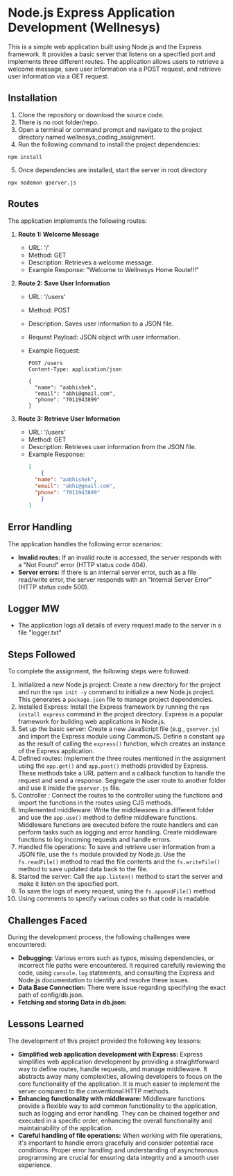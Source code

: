 #  Node.js Express Application Development (Wellnesys)

This is a simple web application built using Node.js and the Express framework. It provides a basic server that listens on a specified port and implements three different routes. The application allows users to retrieve a welcome message, save user information via a POST request, and retrieve user information via a GET request.

## Installation

1. Clone the repository or download the source code.
2. There is no root folder/repo.
3. Open a terminal or command prompt and navigate to the project directory named wellnesys_coding_assignment.
4. Run the following command to install the project dependencies:

```shell
npm install
```
5. Once dependencies are installed, start the server in root directory
```shell
npx nodemon gserver.js
```

## Routes

The application implements the following routes:

1. **Route 1: Welcome Message**

   - URL: '/'
   - Method: GET
   - Description: Retrieves a welcome message.
   - Example Response: "Welcome to Wellnesys Home Route!!!"

2. **Route 2: Save User Information**

   - URL: '/users'
   - Method: POST
   - Description: Saves user information to a JSON file.
   - Request Payload: JSON object with user information.
   - Example Request:

     ```http
     POST /users
     Content-Type: application/json

     {
       "name": "aabhishek",
       "email": "abhi@gmail.com",
       "phone": "7011943899"
     }
     ```

3. **Route 3: Retrieve User Information**

   - URL: '/users'
   - Method: GET
   - Description: Retrieves user information from the JSON file.
   - Example Response:
     ```json
     [
         {
       "name": "aabhishek",
       "email": "abhi@gmail.com",
       "phone": "7011943899"
         }
     ]
     ```

## Error Handling

The application handles the following error scenarios:

- **Invalid routes:** If an invalid route is accessed, the server responds with a "Not Found" error (HTTP status code 404).
- **Server errors:** If there is an internal server error, such as a file read/write error, the server responds with an "Internal Server Error" (HTTP status code 500).

## Logger MW

- The application logs all details of every request made to the server in a file "logger.txt"

## Steps Followed

To complete the assignment, the following steps were followed:

1. Initialized a new Node.js project: Create a new directory for the project and run the `npm init -y` command to initialize a new Node.js project. This generates a `package.json` file to manage project dependencies.
3. Installed Express: Install the Express framework by running the `npm install express` command in the project directory. Express is a popular framework for building web applications in Node.js.
4. Set up the basic server: Create a new JavaScript file (e.g., `gserver.js`) and import the Express module using CommonJS. Define a constant `app` as the result of calling the `express()` function, which creates an instance of the Express application.
5. Defined routes: Implement the three routes mentioned in the assignment using the `app.get()` and `app.post()` methods provided by Express. These methods take a URL pattern and a callback function to handle the request and send a response. Segregate the user route to another folder and use it inside the `gserver.js` file.
6. Controller : Connect the routes to the controller using the functions and import the functions in the routes using CJS methods.
7. Implemented middleware: Write the middlewares in a different folder and use the `app.use()` method to define middleware functions. Middleware functions are executed before the route handlers and can perform tasks such as logging and error handling. Create middleware functions to log incoming requests and handle errors. 
8. Handled file operations: To save and retrieve user information from a JSON file, use the `fs` module provided by Node.js. Use the `fs.readFile()` method to read the file contents and the `fs.writeFile()` method to save updated data back to the file.
9. Started the server: Call the `app.listen()` method to start the server and make it listen on the specified port.
10. To save the logs of every request, using the `fs.appendFile()` method
11. Using comments to specify various codes so that code is readable.

## Challenges Faced

During the development process, the following challenges were encountered:

- **Debugging:** Various errors such as typos, missing dependencies, or incorrect file paths were encountered. It required carefully reviewing the code, using `console.log` statements, and consulting the Express and Node.js documentation to identify and resolve these issues.
- **Data Base Connection:** There were issue regarding specifying the exact path of config/db.json. 
- **Fetching and storing Data in db.json:**

## Lessons Learned

The development of this project provided the following key lessons:

- **Simplified web application development with Express:** Express simplifies web application development by providing a straightforward way to define routes, handle requests, and manage middleware. It abstracts away many complexities, allowing developers to focus on the core functionality of the application. It is much easier to implement the server compared to the conventional HTTP methods.
- **Enhancing functionality with middleware:** Middleware functions provide a flexible way to add common functionality to the application, such as logging and error handling. They can be chained together and executed in a specific order, enhancing the overall functionality and maintainability of the application.
- **Careful handling of file operations:** When working with file operations, it's important to handle errors gracefully and consider potential race conditions. Proper error handling and understanding of asynchronous programming are crucial for ensuring data integrity and a smooth user experience.
